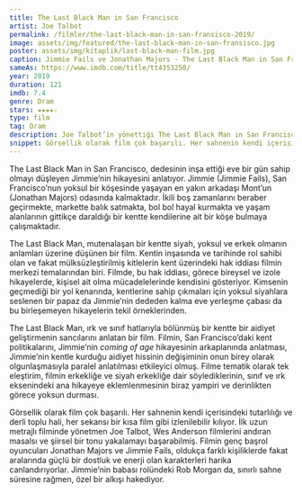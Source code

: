 ```yaml
---
title: The Last Black Man in San Francisco
artist: Joe Talbot
permalink: /filmler/the-last-black-man-in-san-fransisco-2019/
image: assets/img/featured/the-last-black-man-in-san-fransisco.jpg
poster: assets/img/kitaplik/last-black-man-film.jpg
caption: Jimmie Fails ve Jonathan Majors - The Last Black Man in San Francisco filminden bir sahne
sameAs: https://www.imdb.com/title/tt4353250/
year: 2019
duration: 121
imdb: 7.4
genre: Dram
stars: ★★★★☆
type: film
tag: Dram
description: Joe Talbot’in yönettiği The Last Black Man in San Francisco filminin eleştirisi.
snippet: Görsellik olarak film çok başarılı. Her sahnenin kendi içerisindeki tutarlılığı ve derli toplu hali, her sekansı bir kısa film gibi izlenilebilir kılıyor.
--- 
```


The Last Black Man in San Francisco, dedesinin inşa ettiği eve bir gün sahip olmayı düşleyen Jimmie’nin hikayesini anlatıyor. Jimmie (Jimmie Fails), San Francisco’nun yoksul bir köşesinde yaşayan en yakın arkadaşı Mont’un (Jonathan Majors) odasında kalmaktadır. İkili boş zamanlarını beraber geçirmekte, markette balık satmakta, bol bol hayal kurmakta ve yaşam alanlarının gittikçe daraldığı bir kentte kendilerine ait bir köşe bulmaya çalışmaktadır.

The Last Black Man, mutenalaşan bir kentte siyah, yoksul ve erkek olmanın anlamları üzerine düşünen bir film. Kentin inşasında ve tarihinde rol sahibi olan ve fakat mülksüzleştirilmiş kitlelerin kent üzerindeki hak iddiası filmin merkezi temalarından biri. Filmde, bu hak iddiası, görece bireysel ve izole hikayelerde, kişisel ait olma mücadelelerinde kendisini gösteriyor. Kimsenin geçmediği bir yol kenarında, kentlerine sahip çıkmaları için yoksul siyahlara seslenen bir papaz da Jimmie’nin dededen kalma eve yerleşme çabası da bu birleşemeyen hikayelerin tekil örneklerinden.

The Last Black Man, ırk ve sınıf hatlarıyla bölünmüş bir kentte bir aidiyet geliştirmenin sancılarını anlatan bir film. Filmin, San Francisco’daki kent politikalarını, Jimmie’nin _coming of age_ hikayesinin arkaplanında anlatması, Jimmie’nin kentle kurduğu aidiyet hissinin değişiminin onun birey olarak olgunlaşmasıyla paralel anlatılması etkileyici olmuş. Filme tematik olarak tek eleştirim, filmin erkekliğe ve siyah erkekliğe dair söylediklerinin, sınıf ve ırk eksenindeki ana hikayeye eklemlenmesinin biraz yampiri ve derinlikten görece yoksun durması. 

Görsellik olarak film çok başarılı. Her sahnenin kendi içerisindeki tutarlılığı ve derli toplu hali, her sekansı bir kısa film gibi izlenilebilir kılıyor. İlk uzun metrajlı filminde yönetmen Joe Talbot, Wes Anderson filmlerini andıran masalsı ve şiirsel bir tonu yakalamayı başarabilmiş. Filmin genç başrol oyuncuları Jonathan Majors ve Jimmie Fails, oldukça farklı kişiliklerde fakat aralarında güçlü bir dostluk ve enerji olan karakterleri harika canlandırıyorlar. Jimmie’nin babası rolündeki Rob Morgan da, sınırlı sahne süresine rağmen, özel bir alkışı hakediyor. 

